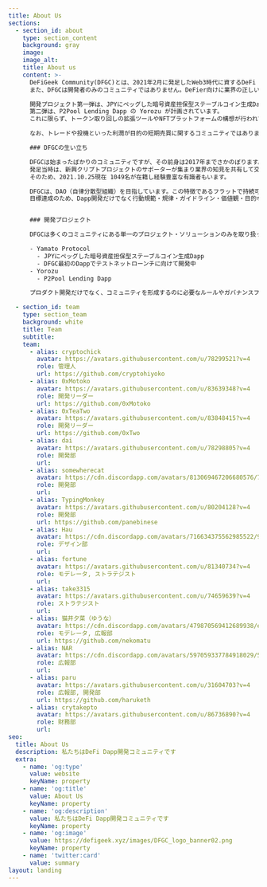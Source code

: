 ```yaml
---
title: About Us
sections:
  - section_id: about
    type: section_content
    background: gray
    image: 
    image_alt: 
    title: About us
    content: >-
      DeFiGeek Community(DFGC)とは、2021年2月に発足したWeb3時代に資するDeFi Dappとミドルウェアを開発するオープンコミュニティです。
      また、DFGCは開発者のみのコミュニティではありません。DeFier向けに業界の正しい認識の共有をする集会所のように育っていきたく、これらに関心があるメンバーも歓迎しています。

      開発プロジェクト第一弾は、JPYにペッグした暗号資産担保型ステーブルコイン生成Dappの Yamato Protocol です。
      第二弾は、P2Pool Lending Dapp の Yorozu が計画されています。
      これに限らず、トークン取り回しの拡張ツールやNFTプラットフォームの構想が行われています。

      なお、トレードや投機といった利潤が目的の短期売買に関するコミュニティではありませんのでご注意ください。

      ### DFGCの生い立ち

      DFGCは始まったばかりのコミュニティですが、その前身は2017年までさかのぼります。
      発足当時は、新興クリプトプロジェクトのサポーターが集まり業界の知見を共有して交流するコミュニティでした。そこから4年以上経過しクリプト業界は大きく発展。もっと広範にDeFiを中心とした開発コミュニティに変革させることになりリブランドを実施し現在に至ります。
      そのため、2021.10.25現在 1049名が在籍し経験豊富な有識者もいます。

      DFGCは、DAO（自律分散型組織）を目指しています。この特徴であるフラットで持続可能な集団となるべく、役割分担とその流動性を高め、権限を排除する努力を行っており、各メンバーの主体性とリーダーシップを歓迎しています。
      目標達成のため、Dapp開発だけでなく行動規範・規律・ガイドライン・価値観・目的などの明文化にも取り組み、日本語圏で最も活発なコミュニティとして、web3.0ミドルウェアとツールの開発を軸に据え、価値ある存在を目指しています。


      ### 開発プロジェクト

      DFGCは多くのコミュニティにある単一のプロジェクト・ソリューションのみを取り扱っているわけではありません。Web3時代実現に必要であろうプロダクトについて経験豊富なメンバーと共に常に模索し、プロジェクトを立上げ開発を進めています。

      - Yamato Protocol
        - JPYにペッグした暗号資産担保型ステーブルコイン生成Dapp
        - DFGC最初のDappでテストネットローンチに向けて開発中
      - Yorozu
        - P2Pool Lending Dapp

      プロダクト開発だけでなく、コミュニティを形成するのに必要なルールやガバナンスフローといった事項にも日々取り組んでいます。

  - section_id: team
    type: section_team
    background: white
    title: Team
    subtitle: 
    team:
      - alias: cryptochick
        avatar: https://avatars.githubusercontent.com/u/78299521?v=4
        role: 管理人
        url: https://github.com/cryptohiyoko
      - alias: 0xMotoko
        avatar: https://avatars.githubusercontent.com/u/83639348?v=4
        role: 開発リーダー
        url: https://github.com/0xMotoko
      - alias: 0xTeaTwo
        avatar: https://avatars.githubusercontent.com/u/83848415?v=4
        role: 開発リーダー
        url: https://github.com/0xTwo
      - alias: dai
        avatar: https://avatars.githubusercontent.com/u/78298805?v=4
        role: 開発部
        url: 
      - alias: somewherecat
        avatar: https://cdn.discordapp.com/avatars/813069467206680576/7e8ef1d6b3fb0d2bc8032ad7730e1997.png
        role: 開発部
        url: 
      - alias: TypingMonkey
        avatar: https://avatars.githubusercontent.com/u/80204128?v=4
        role: 開発部
        url: https://github.com/panebinese
      - alias: Hau
        avatar: https://cdn.discordapp.com/avatars/716634375562985522/9bc72ba3ef70375685f793b198ef0a1a.png
        role: デザイン部
        url: 
      - alias: fortune
        avatar: https://avatars.githubusercontent.com/u/81340734?v=4
        role: モデレータ, ストラテジスト
        url: 
      - alias: take3315
        avatar: https://avatars.githubusercontent.com/u/74659639?v=4
        role: ストラテジスト
        url: 
      - alias: 猫井夕菜（ゆうな）
        avatar: https://cdn.discordapp.com/avatars/479870569412689938/e7a0d22ced03b79922c9062d3eed2ff7.png
        role: モデレータ, 広報部
        url: https://github.com/nekomatu
      - alias: NAR
        avatar: https://cdn.discordapp.com/avatars/597059337784918029/5c6130fb1d11e64c5e377c76b95ea4d8.png
        role: 広報部
        url: 
      - alias: paru
        avatar: https://avatars.githubusercontent.com/u/31604703?v=4
        role: 広報部, 開発部
        url: https://github.com/haruketh
      - alias: crytakepto
        avatar: https://avatars.githubusercontent.com/u/86736890?v=4
        role: 財務部
        url: 
seo:
  title: About Us
  description: 私たちはDeFi Dapp開発コミュニティです
  extra:
    - name: 'og:type'
      value: website
      keyName: property
    - name: 'og:title'
      value: About Us
      keyName: property
    - name: 'og:description'
      value: 私たちはDeFi Dapp開発コミュニティです
      keyName: property
    - name: 'og:image'
      value: https://defigeek.xyz/images/DFGC_logo_banner02.png
      keyName: property
    - name: 'twitter:card'
      value: summary
layout: landing
---
```

